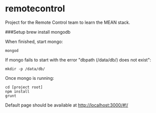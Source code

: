 remotecontrol
=============

Project for the Remote Control team to learn the MEAN stack. 

###Setup
    brew install mongodb

When finished, start mongo: 

    mongod
 
If mongo fails to start with the error "dbpath (/data/db/) does not exist": 

    mkdir -p /data/db/

Once mongo is running:

    cd [project root]
    npm install
    grunt

Default page should be available at [http://localhost:3000/#!/](http://localhost:3000/#!/)
